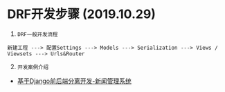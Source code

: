 # DRF开发步骤 (2019.10.29)

1. `DRF一般开发流程`
```
新建工程 ---> 配置Settings ---> Models ---> Serialization ---> Views / Viewsets ---> Urls&Router
```
2. `开发案例介绍`
* [基于Django前后端分离开发-新闻管理系统 ](https://github.com/Cherish-sun/NEWS/tree/master)